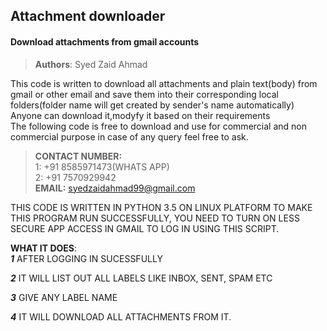 ## Attachment downloader
#### Download attachments from gmail accounts

>**Authors**: Syed Zaid Ahmad

This code is written to download all attachments and plain text(body) from gmail or other email and
save them into their corresponding local folders(folder name will get created by sender's name automatically)<br>
Anyone can download it,modyfy it based on their requirements<br>
The following code is free to download and use for commercial and non commercial purpose 
in case of any query feel free to ask.

>**CONTACT NUMBER:**<br>
            1: +91 8585971473(WHATS APP)<br>
            2: +91 7570929942 <br>
>**EMAIL:** syedzaidahmad99@gmail.com

THIS CODE IS WRITTEN IN PYTHON 3.5 ON LINUX PLATFORM
TO MAKE THIS PROGRAM RUN SUCCESSFULLY, YOU NEED TO TURN ON LESS SECURE APP ACCESS IN GMAIL TO LOG IN USING THIS SCRIPT.

**WHAT IT DOES**:
<br>
***1*** AFTER LOGGING IN SUCESSFULLY 
<br>

***2*** IT WILL LIST OUT ALL LABELS LIKE INBOX, SENT, SPAM ETC
<br>

***3*** GIVE ANY LABEL NAME
<br>

***4*** IT WILL DOWNLOAD ALL ATTACHMENTS FROM IT.
<br>

